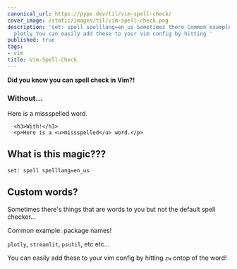 ```yaml
---
canonical_url: https://pype.dev/til/vim-spell-check/
cover_image: /static/images/til/vim-spell-check.png
description: 'set: spell spelllang=en_us Sometimes there Common example: package names
  plotly You can easily add these to your vim config by hitting '
published: true
tags:
- vim
title: Vim-Spell-Check
---
```


__Did you know you can spell check in Vim?!__


<!DOCTYPE html>
<html>
   <head>
      <title>Vim Spell check</title>
   </head>

   <body>
      <h3>Without...</h3>
      <p>Here is a missspelled word.</p>

      <h3>With!</h3>
      <p>Here is a <u>missspelled</u> word.</p>

   </body>
</html>

## What is this magic???

`set: spell spelllang=en_us`


## Custom words?

Sometimes there's things that are words to you but not the default spell checker...

Common example: package names!

`plotly`, `streamlit`, `psutil`, etc etc...


You can easily add these to your vim config by hitting `zw` ontop of the word!
